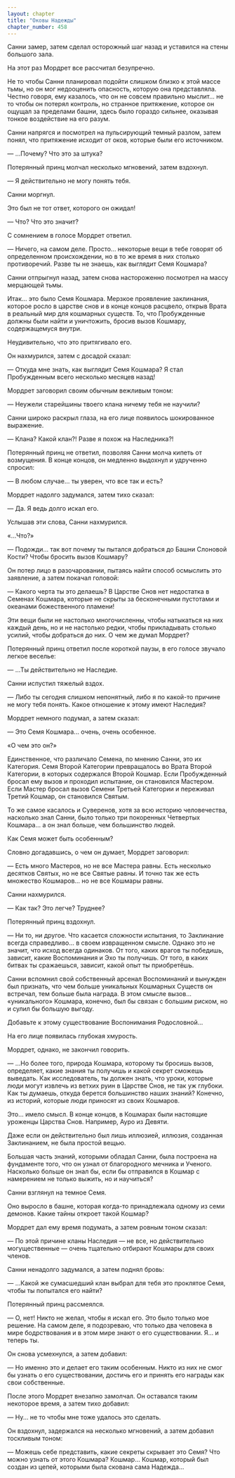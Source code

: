 ```yaml
---
layout: chapter
title: "Оковы Надежды"
chapter_number: 458
---
```


Санни замер, затем сделал осторожный шаг назад и уставился на стены большого зала.

На этот раз Мордрет все рассчитал безупречно.

Не то чтобы Санни планировал подойти слишком близко к этой массе тьмы, но он мог недооценить опасность, которую она представляла. Честно говоря, ему казалось, что он не совсем правильно мыслит... не то чтобы он потерял контроль, но странное притяжение, которое он ощущал за пределами башни, здесь было гораздо сильнее, оказывая тонкое воздействие на его разум.

Санни напрягся и посмотрел на пульсирующий темный разлом, затем понял, что притяжение исходит от оков, которые были его источником.

— ...Почему? Что это за штука?

Потерянный принц молчал несколько мгновений, затем вздохнул.

— Я действительно не могу понять тебя.

Санни моргнул.

Это был не тот ответ, которого он ожидал!

— Что? Что это значит?

С сомнением в голосе Мордрет ответил.

— Ничего, на самом деле. Просто... некоторые вещи в тебе говорят об определенном происхождении, но в то же время в них столько противоречий. Разве ты не знаешь, как выглядит Семя Кошмара?

Санни отпрыгнул назад, затем снова настороженно посмотрел на массу мерцающей тьмы.

Итак... это было Семя Кошмара. Мерзкое проявление заклинания, которое росло в царстве снов и в конце концов расцвело, открыв Врата в реальный мир для кошмарных существ. То, что Пробужденные должны были найти и уничтожить, бросив вызов Кошмару, содержащемуся внутри.

Неудивительно, что это притягивало его.

Он нахмурился, затем с досадой сказал:

— Откуда мне знать, как выглядит Семя Кошмара? Я стал Пробужденным всего несколько месяцев назад!

Мордрет заговорил своим обычным вежливым тоном:

— Неужели старейшины твоего клана ничему тебя не научили?

Санни широко раскрыл глаза, на его лице появилось шокированное выражение.

— Клана? Какой клан?! Разве я похож на Наследника?!

Потерянный принц не ответил, позволяя Санни молча кипеть от возмущения. В конце концов, он медленно выдохнул и удрученно спросил:

— В любом случае... ты уверен, что все так и есть?

Мордрет надолго задумался, затем тихо сказал:

— Да. Я ведь долго искал его.

Услышав эти слова, Санни нахмурился.

«...Что?»

— Подожди... так вот почему ты пытался добраться до Башни Слоновой Кости? Чтобы бросить вызов Кошмару?

Он потер лицо в разочаровании, пытаясь найти способ осмыслить это заявление, а затем покачал головой:

— Какого черта ты это делаешь? В Царстве Снов нет недостатка в Семенах Кошмара, которые не скрыты за бесконечными пустотами и океанами божественного пламени!

Эти вещи были не настолько многочисленны, чтобы натыкаться на них каждый день, но и не настолько редки, чтобы прикладывать столько усилий, чтобы добраться до них. О чем же думал Мордрет?

Потерянный принц ответил после короткой паузы, в его голосе звучало легкое веселье:

— ...Ты действительно не Наследие.

Санни испустил тяжелый вздох.

— Либо ты сегодня слишком непонятный, либо я по какой-то причине не могу тебя понять. Какое отношение к этому имеют Наследия?

Мордрет немного подумал, а затем сказал:

— Это Семя Кошмара... очень, очень особенное.

«О чем это он?»

Единственное, что различало Семена, по мнению Санни, это их Категория. Семя Второй Категории превращалось во Врата Второй Категории, в которых содержался Второй Кошмар. Если Пробужденный бросал ему вызов и проходил испытание, он становился Мастером. Если Мастер бросал вызов Семени Третьей Категории и переживал Третий Кошмар, он становился Святым.

То же самое касалось и Суверенов, хотя за всю историю человечества, насколько знал Санни, было только три покоренных Четвертых Кошмара... а он знал больше, чем большинство людей.

Как Семя может быть особенным?

Словно догадавшись, о чем он думает, Мордрет заговорил:

— Есть много Мастеров, но не все Мастера равны. Есть несколько десятков Святых, но не все Святые равны. И точно так же есть множество Кошмаров... но не все Кошмары равны.

Санни нахмурился.

— Как так? Это легче? Труднее?

Потерянный принц вздохнул.

— Ни то, ни другое. Что касается сложности испытания, то Заклинание всегда справедливо... в своем извращенном смысле. Однако это не значит, что исход всегда одинаков. От того, каких врагов ты победишь, зависит, какие Воспоминания и Эхо ты получишь. От того, в каких битвах ты сражаешься, зависит, какой опыт ты приобретёшь.

Санни вспомнил свой собственный арсенал Воспоминаний и вынужден был признать, что чем больше уникальных Кошмарных Существ он встречал, тем больше была награда. В этом смысле вызов... «уникального» Кошмара, конечно, был бы связан с большим риском, но и сулил бы большую выгоду.

Добавьте к этому существование Воспонимания Родословной...

На его лице появилась глубокая хмурость.

Мордрет, однако, не закончил говорить.

— ...Но более того, природа Кошмара, которому ты бросишь вызов, определяет, какие знания ты получишь и какой секрет сможешь выведать. Как исследователь, ты должен знать, что уроки, которые люди могут извлечь из ветхих руин в Царстве Снов, не так уж глубоки. Как ты думаешь, откуда берется большинство наших знаний? Конечно, из историй, которые люди приносят из своих Кошмаров.

Это... имело смысл. В конце концов, в Кошмарах были настоящие уроженцы Царства Снов. Например, Ауро из Девяти.

Даже если он действительно был лишь иллюзией, иллюзия, созданная Заклинанием, не была простой вещью.

Большая часть знаний, которыми обладал Санни, была построена на фундаменте того, что он узнал от благородного мечника и Ученого. Насколько больше он знал бы, если бы отправился в Кошмар с намерением не только выжить, но и научиться?

Санни взглянул на темное Семя.

Оно выросло в башне, которая когда-то принадлежала одному из семи демонов. Какие тайны откроет такой Кошмар?

Мордрет дал ему время подумать, а затем ровным тоном сказал:

— По этой причине кланы Наследия — не все, но действительно могущественные — очень тщательно отбирают Кошмары для своих членов.

Санни ненадолго задумался, а затем поднял бровь:

— ...Какой же сумасшедший клан выбрал для тебя это проклятое Семя, чтобы ты попытался его найти?

Потерянный принц рассмеялся.

— О, нет! Никто не желал, чтобы я искал его. Это было только мое решение. На самом деле, я подозреваю, что только два человека в мире бодрствования и в этом мире знают о его существовании. Я... и теперь ты.

Он снова усмехнулся, а затем добавил:

— Но именно это и делает его таким особенным. Никто из них не смог бы узнать о его существовании, достичь его и принять его награды как свои собственные.

После этого Мордрет внезапно замолчал. Он оставался таким некоторое время, а затем тихо добавил:

— Ну... не то чтобы мне тоже удалось это сделать.

Он вздохнул, задержался на несколько мгновений, а затем добавил тоскливым тоном:

— Можешь себе представить, какие секреты скрывает это Семя? Что можно узнать от этого Кошмара? Кошмар... Кошмар, который был создан из цепей, которыми была скована сама Надежда...